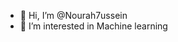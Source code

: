 - 👋 Hi, I’m @Nourah7ussein
- 👀 I’m interested in Machine learning

<!---
Nourah7ussein/Nourah7ussein is a ✨ special ✨ repository because its `README.md` (this file) appears on your GitHub profile.
You can click the Preview link to take a look at your changes.
--->
